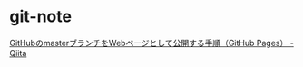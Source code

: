 # git-note

[GitHubのmasterブランチをWebページとして公開する手順（GitHub Pages） - Qiita](https://qiita.com/tonkotsuboy_com/items/f98667b89228b98bc096)